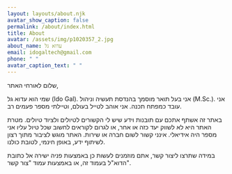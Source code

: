 ```yaml
---
layout: layouts/about.njk
avatar_show_caption: false
permalink: /about/index.html
title: About
avatar: /assets/img/p1020357_2.jpg
about_name: עדוא גל
email: idogaltech@gmail.com
phone: " "
avatar_caption_text: " "
---
```

שלום לאורחי האתר,

שמי הוא עדוא גל (Ido Gal). אני בעל תואר מוסמך בהנדסת תעשיה וניהול (M.Sc.). אני עובד כמפתח תכנה. אני אוהב לטייל בעולם, וטיילתי מספר פעמים רב. 

באתר זה אשתף אתכם עם תובנות וידע שיש לי הקשורים לטיולים ולציוד טיולים. מטרת האתר היא לא לשווק יעד כזה או אחר, או לגרום לקוראים לחשוב שכל טיול עליו אני מספר היה אידיאלי. אינני קשור לשום חברה או שירות. האתר מוגש לציבור מתוך רצון לשיתוף ידע, באופן חינמי, לטובת כולנו.

במידה שתרצו ליצור קשר, אתם מוזמנים לעשות כן באמצעות פניה ישירה אל כתובת הדוא"ל בעמוד זה, או באמצעות עמוד "צור קשר".